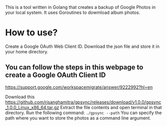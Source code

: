 This is a tool written in Golang that creates a backup of Google Photos in your local system. It uses Goroutines to dowmload album photos.

# How to use?

Create a Google OAuth Web Client ID. Download the json file and store it in your home directory.

## You can follow the steps in this webpage to create a Google OAuth Client ID 
https://support.google.com/workspacemigrate/answer/9222992?hl=en

Download this
https://github.com/rjsanghamitra/gpsync/releases/download/v1.0.0/gpsync_1.0.0_Linux_x86_64.tar.gz
Extract the file contents and open terminal in that directory.
Run the following command:
`./gpsync --path`
You can specify the path where you want to store the photos as a command line argument.
